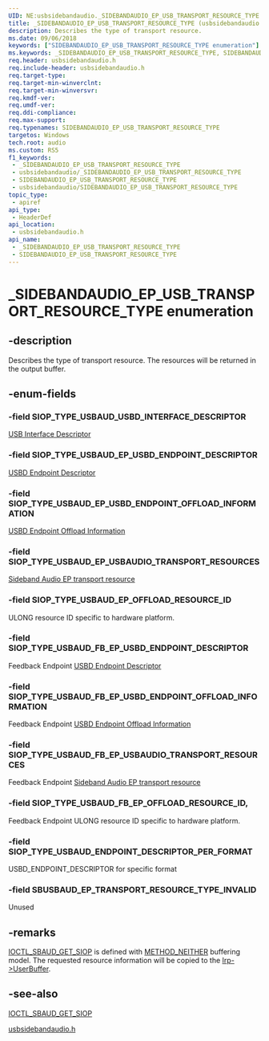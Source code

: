 ```yaml
---
UID: NE:usbsidebandaudio._SIDEBANDAUDIO_EP_USB_TRANSPORT_RESOURCE_TYPE
title: _SIDEBANDAUDIO_EP_USB_TRANSPORT_RESOURCE_TYPE (usbsidebandaudio.h)
description: Describes the type of transport resource.
ms.date: 09/06/2018
keywords: ["SIDEBANDAUDIO_EP_USB_TRANSPORT_RESOURCE_TYPE enumeration"]
ms.keywords: _SIDEBANDAUDIO_EP_USB_TRANSPORT_RESOURCE_TYPE, SIDEBANDAUDIO_EP_USB_TRANSPORT_RESOURCE_TYPE,
req.header: usbsidebandaudio.h
req.include-header: usbsidebandaudio.h
req.target-type: 
req.target-min-winverclnt: 
req.target-min-winversvr: 
req.kmdf-ver: 
req.umdf-ver: 
req.ddi-compliance: 
req.max-support: 
req.typenames: SIDEBANDAUDIO_EP_USB_TRANSPORT_RESOURCE_TYPE
targetos: Windows
tech.root: audio
ms.custom: RS5
f1_keywords:
 - _SIDEBANDAUDIO_EP_USB_TRANSPORT_RESOURCE_TYPE
 - usbsidebandaudio/_SIDEBANDAUDIO_EP_USB_TRANSPORT_RESOURCE_TYPE
 - SIDEBANDAUDIO_EP_USB_TRANSPORT_RESOURCE_TYPE
 - usbsidebandaudio/SIDEBANDAUDIO_EP_USB_TRANSPORT_RESOURCE_TYPE
topic_type:
 - apiref
api_type:
 - HeaderDef
api_location:
 - usbsidebandaudio.h
api_name:
 - _SIDEBANDAUDIO_EP_USB_TRANSPORT_RESOURCE_TYPE
 - SIDEBANDAUDIO_EP_USB_TRANSPORT_RESOURCE_TYPE
---
```


# _SIDEBANDAUDIO_EP_USB_TRANSPORT_RESOURCE_TYPE enumeration


## -description

Describes the type of transport resource. The resources will be returned in the output buffer.

## -enum-fields

### -field SIOP_TYPE_USBAUD_USBD_INTERFACE_DESCRIPTOR

[USB Interface Descriptor](/windows-hardware/drivers/ddi/usbspec/ns-usbspec-_usb_interface_descriptor)

### -field SIOP_TYPE_USBAUD_EP_USBD_ENDPOINT_DESCRIPTOR 

[USBD Endpoint Descriptor](/windows-hardware/drivers/ddi/usbspec/ns-usbspec-_usb_endpoint_descriptor)

### -field SIOP_TYPE_USBAUD_EP_USBD_ENDPOINT_OFFLOAD_INFORMATION 

[USBD Endpoint Offload Information](/windows-hardware/drivers/ddi/usb/ns-usb-_usbd_endpoint_offload_information)

### -field SIOP_TYPE_USBAUD_EP_USBAUDIO_TRANSPORT_RESOURCES

[Sideband Audio EP transport resource](/windows-hardware/drivers/ddi/usbsidebandaudio/ns-usbsidebandaudio-_sidebandaudio_ep_usbaudio_transport_resources)

### -field SIOP_TYPE_USBAUD_EP_OFFLOAD_RESOURCE_ID

ULONG resource ID specific to hardware platform.

### -field SIOP_TYPE_USBAUD_FB_EP_USBD_ENDPOINT_DESCRIPTOR

Feedback Endpoint [USBD Endpoint Descriptor](/windows-hardware/drivers/ddi/usbspec/ns-usbspec-_usb_endpoint_descriptor)

### -field SIOP_TYPE_USBAUD_FB_EP_USBD_ENDPOINT_OFFLOAD_INFORMATION

Feedback Endpoint [USBD Endpoint Offload Information](/windows-hardware/drivers/ddi/usb/ns-usb-_usbd_endpoint_offload_information)

### -field SIOP_TYPE_USBAUD_FB_EP_USBAUDIO_TRANSPORT_RESOURCES

Feedback Endpoint [Sideband Audio EP transport resource](/windows-hardware/drivers/ddi/usbsidebandaudio/ns-usbsidebandaudio-_sidebandaudio_ep_usbaudio_transport_resources)

### -field SIOP_TYPE_USBAUD_FB_EP_OFFLOAD_RESOURCE_ID,

Feedback Endpoint ULONG resource ID specific to hardware platform.

### -field SIOP_TYPE_USBAUD_ENDPOINT_DESCRIPTOR_PER_FORMAT

USBD_ENDPOINT_DESCRIPTOR for specific format

### -field SBUSBAUD_EP_TRANSPORT_RESOURCE_TYPE_INVALID

Unused

## -remarks
[IOCTL_SBAUD_GET_SIOP](/windows-hardware/drivers/ddi/sidebandaudio/ni-sidebandaudio-ioctl_sbaud_get_siop) is defined with [METHOD_NEITHER](/windows-hardware/drivers/kernel/using-neither-buffered-nor-direct-i-o) buffering model. The requested resource information will be copied to the [Irp->UserBuffer](/windows-hardware/drivers/ddi/wdm/ns-wdm-_irp).

## -see-also
[IOCTL_SBAUD_GET_SIOP](/windows-hardware/drivers/ddi/sidebandaudio/ni-sidebandaudio-ioctl_sbaud_get_siop)

[usbsidebandaudio.h](index.md)

